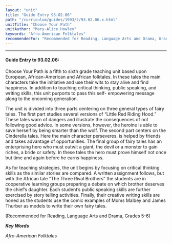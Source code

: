```yaml
---
layout: "unit"
title: "Guide Entry 93.02.06"
path: "/curriculum/guides/1993/2/93.02.06.x.html"
unitTitle: "Choose Your Path"
unitAuthor: "Mary-Alice Howley"
keywords: "Afro-American Folktales"
recommendedFor: "Recommended for Reading, Language Arts and Drama, Grades 5-6"
---
```

<body>
<hr/>
 <h4>
  Guide Entry to 93.02.06:
 </h4>
 Choose Your Path is a fifth to sixth grade teaching unit based upon European, African-American and African folktales. In these tales the main characters take the initiative and use their wits to stay alive and find happiness. In addition to teaching critical thinking, public speaking, and writing skills, this unit purports to pass this self- empowering message along to the oncoming generation.
 <p>
  The unit is divided into three parts centering on three general types of fairy tales. The first part studies several versions of “Little Red Riding Hood.” These tales warn of dangers and illustrate the consequences of not following good advice. In some versions, however, the heroine is able to save herself by being smarter than the wolf. The second part centers on the Cinderella tales. Here the main character perseveres, is helped by friends and takes advantage of opportunities. The final group of fairy tales has an enterprising hero who must outwit a giant, the devil or a monster to gain riches, a bride or safety. In these tales the hero must prove himself not once but time and again before he earns happiness.
 </p>
 <p>
  As for teaching strategies, the unit begins by focusing on critical thinking skills as the similar stories are compared. A written assignment follows, but with the African tale “The Three Rival Brothers” the students are in cooperative learning groups preparing a debate on which brother deserves the chief’s daughter. Each student’s public speaking skills are further exercised by story telling activities. Finally, their creative writing skills are honed as the students use the comic examples of Moms Malbey and James Thurber as models to write their own fairy tales.
 </p>
 <p>
  (Recommended for Reading, Language Arts and Drama, Grades 5-6)
 </p>
<p>
  <b>
   <i>
    Key Words
   </i>
  </b>
  <br/>
 </p>
 <p>
  <i>
   Afro-American Folktales
  </i>
 </p>

</body>
